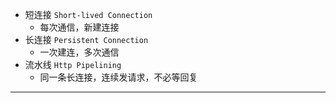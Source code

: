 * 短连接 `Short-lived Connection`
    * 每次通信，新建连接
* 长连接 `Persistent Connection`
    * 一次建连，多次通信
* 流水线 `Http Pipelining`
    * 同一条长连接，连续发请求，不必等回复

---

